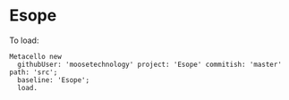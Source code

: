 # Esope

To load:
```St
Metacello new
  githubUser: 'moosetechnology' project: 'Esope' commitish: 'master' path: 'src';
  baseline: 'Esope';
  load.
```
